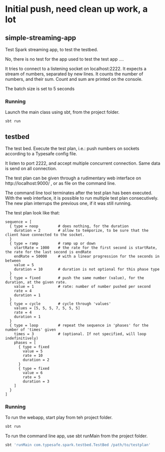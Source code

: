 # Initial push, need clean up work, a lot

## simple-streaming-app

Test Spark streaming app, to test the testbed.

No, there is no test for the app used to test the test app ....

It tries to connect to a listening socket on localhost:2222. It expects a stream of numbers, separated by new lines. It counts the number of numbers, and their sum. Count and sum are printed on the console.

The batch size is set to 5 seconds

### Running

Launch the main class using sbt, from the project folder.

```bash
sbt run
```

## testbed

The test bed. Execute the test plan, i.e.: push numbers on sockets according to a Typesafe config file.

It listen to port 2222, and accept multiple concurrent connection. Same data is send on all connection.

The test plan can be given through a rudimentary web interface on http://localhost:9000/ , or as file on the command line.

The command line tool terminates after the test plan has been executed.
With the web interface, it is possible to run multiple test plan consecutively. The new plan interrups the previous one, if it was still running.

The test plan look like that:
```
sequence = [
  { type = noop         # does nothing, for the duration
    duration = 2        # allow to temporize, to be sure that the client have connected to the socket.
  }
  { type = ramp         # ramp up or down
    startRate = 1000    # the rate for the first second is startRate, the rate for the last second is endRate
    endRate = 50000     # with a linear progression for the seconds in between
    value = 5
    duration = 10       # duration is not optional for this phase type
  }
  { type = fixed        # push the same number (value), for the duration, at the given rate.
    value = 1           # rate: number of number pushed per second
    rate = 4
    duration = 1
  }
  { type = cycle        # cycle through 'values'
    values = [5, 5, 5, 7, 5, 5, 5]
    rate = 4
    duration = 1
  }
  { type = loop         # repeat the sequence in 'phases' for the number of 'times' given
    times = 3           # (optional. If not specified, will loop indefinitively)
    phases = [
      { type = fixed
        value = 5
        rate = 10
        duration = 2
      }
      { type = fixed
        value = 6
        rate = 5
        duration = 3
    ]
  }
]
```

### Running

To run the webapp, start play from teh project folder.

```bash
sbt run
```

To run the command line app, use sbt runMain from the project folder.

```bash
sbt 'runMain com.typesafe.spark.testbed.TestBed /path/to/testplan'
```
